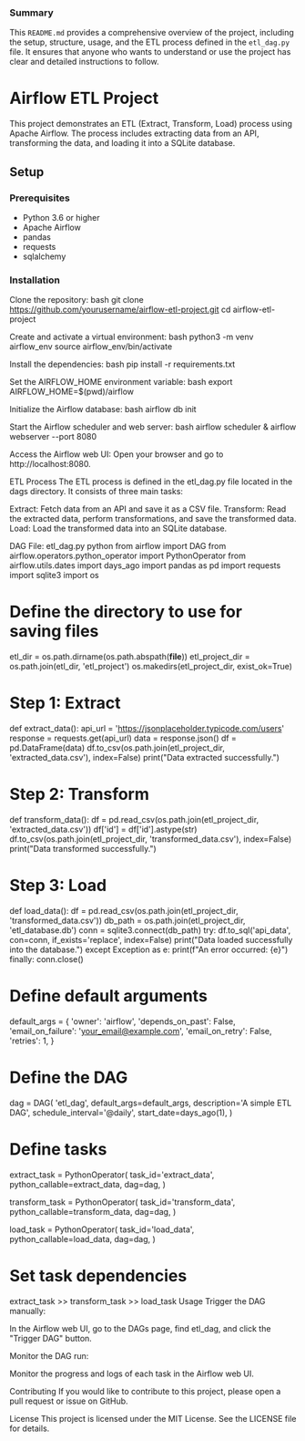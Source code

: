 ### Summary

This `README.md` provides a comprehensive overview of the project, including the setup, structure, usage, and the ETL process defined in the `etl_dag.py` file. It ensures that anyone who wants to understand or use the project has clear and detailed instructions to follow.

# Airflow ETL Project

This project demonstrates an ETL (Extract, Transform, Load) process using Apache Airflow. The process includes extracting data from an API, transforming the data, and loading it into a SQLite database.

## Setup

### Prerequisites

- Python 3.6 or higher
- Apache Airflow
- pandas
- requests
- sqlalchemy

### Installation

Clone the repository:
bash
git clone https://github.com/yourusername/airflow-etl-project.git
cd airflow-etl-project

Create and activate a virtual environment:
bash
python3 -m venv airflow_env
source airflow_env/bin/activate

Install the dependencies:
bash
pip install -r requirements.txt

Set the AIRFLOW_HOME environment variable:
bash
export AIRFLOW_HOME=$(pwd)/airflow

Initialize the Airflow database:
bash
airflow db init

Start the Airflow scheduler and web server:
bash
airflow scheduler &
airflow webserver --port 8080

Access the Airflow web UI:
Open your browser and go to http://localhost:8080.

ETL Process
The ETL process is defined in the etl_dag.py file located in the dags directory. It consists of three main tasks:

Extract: Fetch data from an API and save it as a CSV file.
Transform: Read the extracted data, perform transformations, and save the transformed data.
Load: Load the transformed data into an SQLite database.

DAG File: etl_dag.py
python
from airflow import DAG
from airflow.operators.python_operator import PythonOperator
from airflow.utils.dates import days_ago
import pandas as pd
import requests
import sqlite3
import os

# Define the directory to use for saving files
etl_dir = os.path.dirname(os.path.abspath(__file__))
etl_project_dir = os.path.join(etl_dir, 'etl_project')
os.makedirs(etl_project_dir, exist_ok=True)

# Step 1: Extract
def extract_data():
    api_url = 'https://jsonplaceholder.typicode.com/users'
    response = requests.get(api_url)
    data = response.json()
    df = pd.DataFrame(data)
    df.to_csv(os.path.join(etl_project_dir, 'extracted_data.csv'), index=False)
    print("Data extracted successfully.")

# Step 2: Transform
def transform_data():
    df = pd.read_csv(os.path.join(etl_project_dir, 'extracted_data.csv'))
    df['id'] = df['id'].astype(str)
    df.to_csv(os.path.join(etl_project_dir, 'transformed_data.csv'), index=False)
    print("Data transformed successfully.")

# Step 3: Load
def load_data():
    df = pd.read_csv(os.path.join(etl_project_dir, 'transformed_data.csv'))
    db_path = os.path.join(etl_project_dir, 'etl_database.db')
    conn = sqlite3.connect(db_path)
    try:
        df.to_sql('api_data', con=conn, if_exists='replace', index=False)
        print("Data loaded successfully into the database.")
    except Exception as e:
        print(f"An error occurred: {e}")
    finally:
        conn.close()

# Define default arguments
default_args = {
    'owner': 'airflow',
    'depends_on_past': False,
    'email_on_failure': 'your_email@example.com',
    'email_on_retry': False,
    'retries': 1,
}

# Define the DAG
dag = DAG(
    'etl_dag',
    default_args=default_args,
    description='A simple ETL DAG',
    schedule_interval='@daily',
    start_date=days_ago(1),
)

# Define tasks
extract_task = PythonOperator(
    task_id='extract_data',
    python_callable=extract_data,
    dag=dag,
)

transform_task = PythonOperator(
    task_id='transform_data',
    python_callable=transform_data,
    dag=dag,
)

load_task = PythonOperator(
    task_id='load_data',
    python_callable=load_data,
    dag=dag,
)

# Set task dependencies
extract_task >> transform_task >> load_task
Usage
Trigger the DAG manually:

In the Airflow web UI, go to the DAGs page, find etl_dag, and click the "Trigger DAG" button.

Monitor the DAG run:

Monitor the progress and logs of each task in the Airflow web UI.

Contributing
If you would like to contribute to this project, please open a pull request or issue on GitHub.

License
This project is licensed under the MIT License. See the LICENSE file for details.

